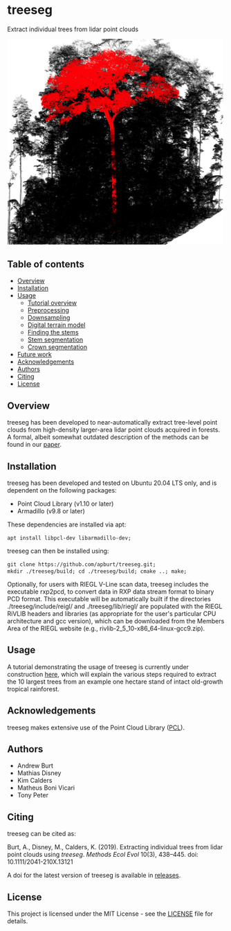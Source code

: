 # treeseg

Extract individual trees from lidar point clouds

<img src="/doc/images/treeseg_cover.png" width="500">

## Table of contents

- [Overview](#overview)
- [Installation](#installation)
- [Usage](#usage)
  - [Tutorial overview](/doc/tutorial_overview.md)
  - [Preprocessing](/doc/tutorial_preprocessing.md)
  - [Downsampling](/doc/tutorial_downsample.md)
  - [Digital terrain model](/doc/tutorial_getdemslice.md)
  - [Finding the stems](/doc/tutorial_findstems.md)
  - [Stem segmentation](/doc/tutorial_segmentstem.md)
  - [Crown segmentation](/doc/tutorial_segmentcrown.md)
- [Future work](/doc/future_work.md)
- [Acknowledgements](#acknowledgements)
- [Authors](#authors)
- [Citing](#citing)
- [License](#license)

## Overview

treeseg has been developed to near-automatically extract tree-level point clouds from high-density larger-area lidar point clouds acquired in forests. A formal, albeit somewhat outdated description of the methods can be found in our [paper](https://doi.org/10.1111/2041-210X.13121).

## Installation

treeseg has been developed and tested on Ubuntu 20.04 LTS only, and is dependent on the following packages:

* Point Cloud Library (v1.10 or later)
* Armadillo (v9.8 or later)

These dependencies are installed via apt:

```
apt install libpcl-dev libarmadillo-dev;
```

treeseg can then be installed using:

```
git clone https://github.com/apburt/treeseg.git;
mkdir ./treeseg/build; cd ./treeseg/build; cmake ..; make;
```

Optionally, for users with RIEGL V-Line scan data, treeseg includes the executable rxp2pcd, to convert data in RXP data stream format to binary PCD format. This executable will be automatically built if the directories ./treeseg/include/reigl/ and ./treeseg/lib/riegl/ are populated with the RIEGL RiVLIB headers and libraries (as appropriate for the user's particular CPU architecture and gcc version), which can be downloaded from the Members Area of the RIEGL website (e.g., rivlib-2_5_10-x86_64-linux-gcc9.zip). 

## Usage

A tutorial demonstrating the usage of treeseg is currently under construction [here](/doc/tutorial_overview.md), which will explain the various steps required to extract the 10 largest trees from an example one hectare stand of intact old-growth tropical rainforest.

## Acknowledgements

treeseg makes extensive use of the Point Cloud Library ([PCL](http://pointclouds.org)).

## Authors

* Andrew Burt
* Mathias Disney
* Kim Calders
* Matheus Boni Vicari
* Tony Peter

## Citing

treeseg can be cited as:

Burt, A., Disney, M., Calders, K. (2019). Extracting individual trees from lidar point clouds using *treeseg*. *Methods Ecol Evol* 10(3), 438–445. doi: 10.1111/2041-210X.13121

A doi for the latest version of treeseg is available in [releases](https://github.com/apburt/treeseg/releases).

## License

This project is licensed under the MIT License - see the [LICENSE](LICENSE) file for details.
